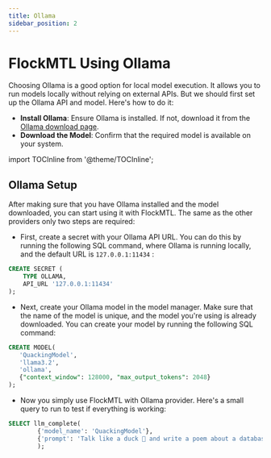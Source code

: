 ```yaml
---
title: Ollama
sidebar_position: 2
---
```


# FlockMTL Using Ollama

Choosing Ollama is a good option for local model execution. It allows you to run models locally without relying on external APIs. But we should first set up the Ollama API and model. Here's how to do it:

- **Install Ollama**: Ensure Ollama is installed. If not, download it from the [Ollama download page](https://ollama.com/download).
- **Download the Model**: Confirm that the required model is available on your system.

import TOCInline from '@theme/TOCInline';

<TOCInline toc={toc} />

## Ollama Setup

After making sure that you have Ollama installed and the model downloaded, you can start using it with FlockMTL. The same as the other providers only two steps are required:

- First, create a secret with your Ollama API URL. You can do this by running the following SQL command, where Ollama is running locally, and the default URL is `127.0.0.1:11434` :
```sql
CREATE SECRET (
    TYPE OLLAMA,
    API_URL '127.0.0.1:11434'
);
```

- Next, create your Ollama model in the model manager. Make sure that the name of the model is unique, and the model you're using is already downloaded. You can create your model by running the following SQL command:
```sql
CREATE MODEL(
   'QuackingModel',
   'llama3.2',
   'ollama',
   {"context_window": 128000, "max_output_tokens": 2048}
);
```

- Now you simply use FlockMTL with Ollama provider. Here's a small query to run to test if everything is working:
```sql
SELECT llm_complete(
        {'model_name': 'QuackingModel'},
        {'prompt': 'Talk like a duck 🦆 and write a poem about a database 📚'}
        );
```
